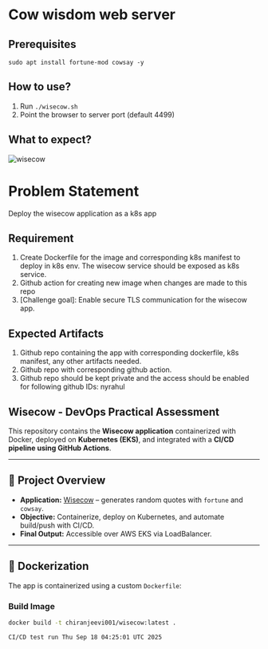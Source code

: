 # Cow wisdom web server

## Prerequisites

```
sudo apt install fortune-mod cowsay -y
```

## How to use?

1. Run `./wisecow.sh`
2. Point the browser to server port (default 4499)

## What to expect?
![wisecow](https://github.com/nyrahul/wisecow/assets/9133227/8d6bfde3-4a5a-480e-8d55-3fef60300d98)

# Problem Statement
Deploy the wisecow application as a k8s app

## Requirement
1. Create Dockerfile for the image and corresponding k8s manifest to deploy in k8s env. The wisecow service should be exposed as k8s service.
2. Github action for creating new image when changes are made to this repo
3. [Challenge goal]: Enable secure TLS communication for the wisecow app.

## Expected Artifacts
1. Github repo containing the app with corresponding dockerfile, k8s manifest, any other artifacts needed.
2. Github repo with corresponding github action.
3. Github repo should be kept private and the access should be enabled for following github IDs: nyrahul
## Wisecow - DevOps Practical Assessment

This repository contains the **Wisecow application** containerized with Docker, deployed on **Kubernetes (EKS)**, and integrated with a **CI/CD pipeline using GitHub Actions**.

---

## 🚀 Project Overview
- **Application:** [Wisecow](https://github.com/nyrahul/wisecow) – generates random quotes with `fortune` and `cowsay`.
- **Objective:** Containerize, deploy on Kubernetes, and automate build/push with CI/CD.
- **Final Output:** Accessible over AWS EKS via LoadBalancer.

---

## 🐳 Dockerization
The app is containerized using a custom `Dockerfile`:

### Build Image
```bash
docker build -t chiranjeevi001/wisecow:latest .

CI/CD test run Thu Sep 18 04:25:01 UTC 2025

